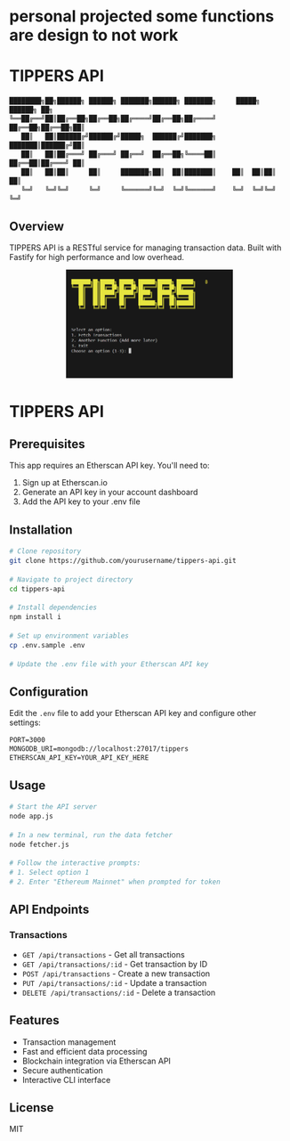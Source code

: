 # personal projected some functions are design to not work 

# TIPPERS API

```
████████╗██╗██████╗ ██████╗ ███████╗██████╗ ███████╗     █████╗ ██████╗ ██╗
╚══██╔══╝██║██╔══██╗██╔══██╗██╔════╝██╔══██╗██╔════╝    ██╔══██╗██╔══██╗██║
   ██║   ██║██████╔╝██████╔╝█████╗  ██████╔╝███████╗    ███████║██████╔╝██║
   ██║   ██║██╔═══╝ ██╔═══╝ ██╔══╝  ██╔══██╗╚════██║    ██╔══██║██╔═══╝ ██║
   ██║   ██║██║     ██║     ███████╗██║  ██║███████║    ██║  ██║██║     ██║
   ╚═╝   ╚═╝╚═╝     ╚═╝     ╚══════╝╚═╝  ╚═╝╚══════╝    ╚═╝  ╚═╝╚═╝     ╚═╝
```

## Overview

TIPPERS API is a RESTful service for managing transaction data. Built with Fastify for high performance and low overhead.

<p align="center">
  <img src="images/logo.png" alt="TIPPERS API Logo" width="300">
</p>

# TIPPERS API

## Prerequisites

This app requires an Etherscan API key. You'll need to:

1. Sign up at Etherscan.io
2. Generate an API key in your account dashboard
3. Add the API key to your .env file

## Installation

```bash
# Clone repository
git clone https://github.com/yourusername/tippers-api.git

# Navigate to project directory
cd tippers-api

# Install dependencies
npm install i

# Set up environment variables
cp .env.sample .env

# Update the .env file with your Etherscan API key
```

## Configuration

Edit the `.env` file to add your Etherscan API key and configure other settings:

```
PORT=3000
MONGODB_URI=mongodb://localhost:27017/tippers
ETHERSCAN_API_KEY=YOUR_API_KEY_HERE
```

## Usage

```bash
# Start the API server
node app.js

# In a new terminal, run the data fetcher
node fetcher.js

# Follow the interactive prompts:
# 1. Select option 1
# 2. Enter "Ethereum Mainnet" when prompted for token
```

## API Endpoints

### Transactions

- `GET /api/transactions` - Get all transactions
- `GET /api/transactions/:id` - Get transaction by ID
- `POST /api/transactions` - Create a new transaction
- `PUT /api/transactions/:id` - Update a transaction
- `DELETE /api/transactions/:id` - Delete a transaction

## Features

- Transaction management
- Fast and efficient data processing
- Blockchain integration via Etherscan API
- Secure authentication
- Interactive CLI interface

## License

MIT

